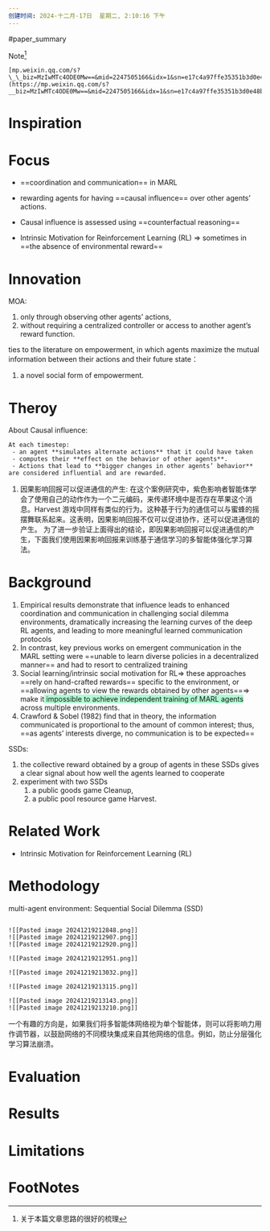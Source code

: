 ```yaml
---
创建时间: 2024-十二月-17日  星期二, 2:10:16 下午
---
```

#paper_summary 

Note[^2]
```ad-note
[mp.weixin.qq.com/s?\_\_biz=MzIwMTc4ODE0Mw==&mid=2247505166&idx=1&sn=e17c4a97ffe35351b3d0e48bc020d880&chksm=96ea0a8ea19d8398e377955f5ae4a263ab14771d0d9055f5061b3a475499bc26bd036e275ad2&scene=4](https://mp.weixin.qq.com/s?__biz=MzIwMTc4ODE0Mw==&mid=2247505166&idx=1&sn=e17c4a97ffe35351b3d0e48bc020d880&chksm=96ea0a8ea19d8398e377955f5ae4a263ab14771d0d9055f5061b3a475499bc26bd036e275ad2&scene=4)
```


# Inspiration



# Focus
 - ==coordination and communication== in MARL
 - rewarding agents for having ==causal influence== over other agents’ actions.
 - Causal influence is assessed using ==counterfactual reasoning==

 - Intrinsic Motivation for Reinforcement Learning (RL) $\Longrightarrow$ sometimes in ==the absence of environmental reward==


# Innovation
MOA:
1. only through observing other agents’ actions, 
2. without requiring a centralized controller or access to another agent’s reward function.

ties to the literature on empowerment, in which agents maximize the mutual information between their actions and their future state：
1. a novel social form of empowerment.



# Theroy
About Causal influence:
```ad-note
At each timestep:
 - an agent **simulates alternate actions** that it could have taken
 - computes their **effect on the behavior of other agents**. 
 - Actions that lead to **bigger changes in other agents’ behavior** are considered influential and are rewarded.
```

1. 因果影响回报可以促进通信的产生:
   在这个案例研究中，紫色影响者智能体学会了使用自己的动作作为一个二元编码，来传递环境中是否存在苹果这个消息。Harvest 游戏中同样有类似的行为。这种基于行为的通信可以与蜜蜂的摇摆舞联系起来。这表明，因果影响回报不仅可以促进协作，还可以促进通信的产生。
   为了进一步验证上面得出的结论，即因果影响回报可以促进通信的产生，下面我们使用因果影响回报来训练基于通信学习的多智能体强化学习算法。

# Background
1. Empirical results demonstrate that influence leads to enhanced coordination and communication in challenging social dilemma environments, dramatically increasing the learning curves of the deep RL agents, and leading to more meaningful learned communication protocols
2. In contrast, key previous works on emergent communication in the MARL setting were ==unable to learn diverse policies in a decentralized manner== and had to resort to centralized training
3. Social learning/intrinsic social motivation for RL$\Longrightarrow$ these approaches ==rely on hand-crafted rewards== specific to the environment, or ==allowing agents to view the rewards obtained by other agents==$\Longrightarrow$ make it<span style="background:#affad1"> impossible to achieve independent training of MARL agents </span>across multiple environments.
4. Crawford & Sobel (1982) find that in theory, the information communicated is proportional to the amount of common interest; thus, ==as agents’ interests diverge, no communication is to be expected==

SSDs:
1. the collective reward obtained by a group of agents in these SSDs gives a clear signal about how well the agents learned to cooperate
2. experiment with two SSDs
	1. a public goods game Cleanup, 
	2. a public pool resource game Harvest.



# Related Work

 - Intrinsic Motivation for Reinforcement Learning (RL) 




# Methodology
multi-agent environment: Sequential Social Dilemma (SSD) 
````ad-seealso

![[Pasted image 20241219212848.png]]
![[Pasted image 20241219212907.png]]
![[Pasted image 20241219212920.png]]

![[Pasted image 20241219212951.png]]

![[Pasted image 20241219213032.png]]

![[Pasted image 20241219213115.png]]

![[Pasted image 20241219213143.png]]
![[Pasted image 20241219213210.png]]

````

一个有趣的方向是，如果我们将多智能体网络视为单个智能体，则可以将影响力用作调节器，以鼓励网络的不同模块集成来自其他网络的信息。例如，防止分层强化学习算法崩溃。

# Evaluation



# Results



# Limitations


# FootNotes

[^2]: 关于本篇文章思路的很好的梳理